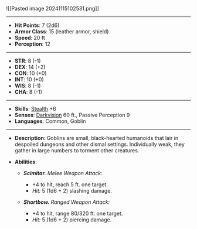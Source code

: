 ![[Pasted image 20241115102531.png]]

---

- **Hit Points**: 7 (2d6)
- **Armor Class**: 15 (leather armor, shield)
- **Speed**: 20 ft
- **Perception**: 12

---

- **STR**: 8 (-1)
- **DEX**: 14 (+2)
- **CON**: 10 (+0)
- **INT**: 10 (+0)
- **WIS**: 8 (-1)
- **CHA**: 8 (-1)

---

- **Skills**: [Stealth](https://www.dndbeyond.com/sources/dnd/free-rules/playing-the-game#Skills) +6
- **Senses**: [Darkvision](https://www.dndbeyond.com/sources/dnd/free-rules/rules-glossary#Darkvision) 60 ft., Passive Perception 9
- **Languages**: Common, Goblin

---

- **Description**: Goblins are small, black-hearted humanoids that lair in despoiled dungeons and other dismal settings. Individually weak, they gather in large numbers to torment other creatures.

- **Abilities**:
    - _**Scimitar.** Melee Weapon Attack:_ 
	    - +4 to hit, reach 5 ft. one target. 
	    - _Hit:_ 5 (1d6 + 2) slashing damage.
	
    - _**Shortbow.** Ranged Weapon Attack:_ 
	    - +4 to hit, range 80/320 ft. one target. 
	    - _Hit:_ 5 (1d6 + 2) piercing damage.
